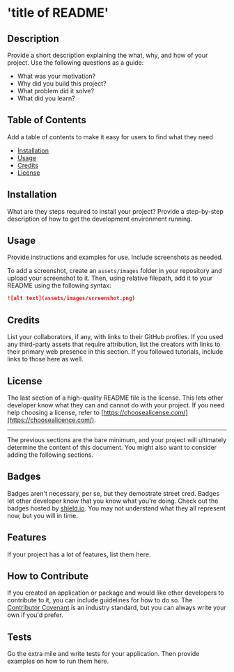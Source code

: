 # 'title of README'

## Description

Provide a short description explaining the what, why, and how of your project. Use the following questions as a guide:

- What was your motivation?
- Why did you build this project?
- What problem did it solve?
- What did you learn?

## Table of Contents

Add a table of contents to make it easy for users to find what they need
- [Installation](#installation)
- [Usage](#usage)
- [Credits](#credits)
- [License](#license)

## Installation

What are they steps required to install your project? Provide a step-by-step description of how to get the development environment running.

## Usage

Provide instructions and examples for use. Include screenshots as needed.

To add a screenshot, create an `assets/images` folder in your repository and upload your screenshot to it. Then, using relative filepath, add it to your README using the following syntax:

```md
![alt text](assets/images/screenshot.png)
```

## Credits

List your collaborators, if any, with links to their GitHub profiles.
If you used any third-party assets that require attribution, list the creators with links to their primary web presence in this section.
If you followed tutorials, include links to those here as well.

## License

The last section of a high-quality README file is the license. This lets other developer know what they can and cannot do with your project. If you need help choosing a license, refer to [https://choosealicense.com/](https://choosealicence.com/).

---

The previous sections are the bare minimum, and your project will ultimately determine the content of this document. You might also want to consider adding the following sections.

## Badges

Badges aren't necessary, per se, but they demostrate street cred. Badges let other developer know that you know what you're doing. Check out the badges hosted by [shield.io](https://shields.io/). You may not understand what they all represent now, but you will in time.

## Features

If your project has a lot of features, list them here.

## How to Contribute

If you created an application or package and would like other developers to contribute to it, you can include guidelines for how to do so. The [Contributor Covenant](https://www.contributor-covenant.org/) is an industry standard, but you can always write your own if you'd prefer.

## Tests

Go the extra mile and write tests for your application. Then provide examples on how to run them here.
